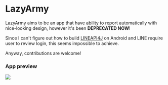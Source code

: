 # LazyArmy

LazyArmy aims to be an app that have ability to report automatically with nice-looking design, however it's been **DEPRECATED NOW**!

Since I can't figure out how to build [LINEAPI4J](https://github.com/cslinmiso/LineAPI4J) on Android and LINE require user to review login, this seems impossible to achieve.

Anyway, contributions are welcome!

### App preview

![](http://i.imgur.com/Mn0NtdP.png)

